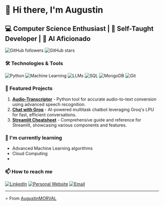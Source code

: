 # 👋 Hi there, I'm Augustin

## 💻 Computer Science Enthusiast | 🚀 Self-Taught Developer | 🤖 AI Aficionado

![GitHub followers](https://img.shields.io/github/followers/AugustinMORVAL?style=social)
![GitHub stars](https://img.shields.io/github/stars/AugustinMORVAL?style=social)

### 🛠️ Technologies & Tools

![Python](https://img.shields.io/badge/-Python-3776AB?style=flat-square&logo=Python&logoColor=white)
![Machine Learning](https://img.shields.io/badge/-Machine%20Learning-FF6F61?style=flat-square&logo=TensorFlow&logoColor=white) 
![LLMs](https://img.shields.io/badge/-LLMs-FF6F61?style=flat-square&logo=OpenAI&logoColor=white)
![SQL](https://img.shields.io/badge/-MySQL-4479A1?style=flat-square&logo=MySQL&logoColor=white) 
![MongoDB](https://img.shields.io/badge/-MongoDB-47A248?style=flat-square&logo=MongoDB&logoColor=white)
![Git](https://img.shields.io/badge/-Git-F05032?style=flat-square&logo=Git&logoColor=white)

### 🚀 Featured Projects

1. **[Audio-Transcriptor](https://github.com/AugustinMORVAL/Audio-Transcriptor)** - Python tool for accurate audio-to-text conversion using advanced speech recognition.
2. **[Chat with Groq](https://github.com/AugustinMORVAL/Multitask_Chatbot)** - AI-powered multitask chatbot leveraging Groq's LPU for fast, efficient conversations.
3. **[Streamlit Cheatsheet](https://github.com/AugustinMORVAL/Streamlit_cheatsheet)** - Comprehensive guide and reference for Streamlit, showcasing various components and features.

### 🌱 I'm currently learning

- Advanced Machine Learning algorithms
- Cloud Computing
- 
### 📫 How to reach me

[![LinkedIn](https://img.shields.io/badge/-LinkedIn-0077B5?style=flat-square&logo=LinkedIn&logoColor=white)](https://www.linkedin.com/in/augustin-morval/)
[![Personal Website](https://img.shields.io/badge/-Website-FF7139?style=flat-square&logo=Firefox-Browser&logoColor=white)](https://augustinmorval.github.io/)
[![Email](https://img.shields.io/badge/-Email-D14836?style=flat-square&logo=Gmail&logoColor=white)](mailto:augustin.morval.pro@gmail.com)

---

⭐️ From [AugustinMORVAL](https://github.com/AugustinMORVAL)
